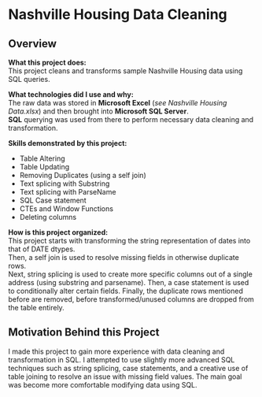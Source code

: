 Nashville Housing Data Cleaning
===============================

Overview
--------

**What this project does:**  
This project cleans and transforms sample Nashville Housing data using SQL queries.

**What technologies did I use and why:**  
The raw data was stored in **Microsoft Excel** (_see Nashville Housing Data.xlsx_) and then brought into **Microsoft SQL Server**.  
**SQL** querying was used from there to perform necessary data cleaning and transformation.

**Skills demonstrated by this project:**  
* Table Altering
* Table Updating
* Removing Duplicates (using a self join)
* Text splicing with Substring
* Text splicing with ParseName
* SQL Case statement
* CTEs and Window Functions
* Deleting columns

**How is this project organized:**  
This project starts with transforming the string representation of dates into that of DATE dtypes.  
Then, a self join is used to resolve missing fields in otherwise duplicate rows.  
Next, string splicing is used to create more specific columns out of a single address (using substring and parsename).
Then, a case statement is used to conditionally alter certain fields.
Finally, the duplicate rows mentioned before are removed, before transformed/unused columns are dropped from the table entirely.


Motivation Behind this Project
------------------------------
I made this project to gain more experience with data cleaning and transformation in SQL. I attempted to use slightly more advanced SQL techniques such as string splicing, case statements, and a creative use of table joining to resolve an issue with missing field values. The main goal was become more comfortable modifying data using SQL.
